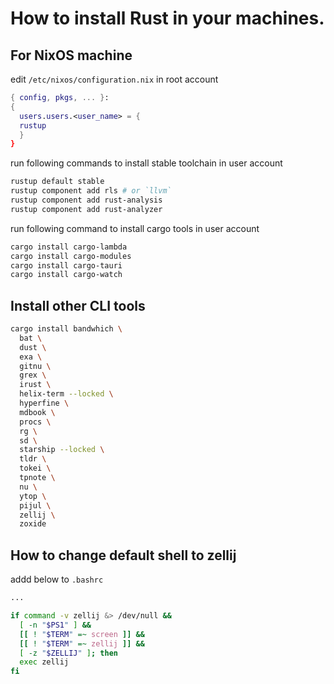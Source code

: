 # How to install Rust in your machines.

## For NixOS machine

edit `/etc/nixos/configuration.nix` in root account

```nix
{ config, pkgs, ... }:
{
  users.users.<user_name> = {
  rustup
  }
}
```

run following commands to install stable toolchain in user account

```bash
rustup default stable
rustup component add rls # or `llvm`
rustup component add rust-analysis
rustup component add rust-analyzer
```

run following command to install cargo tools in user account

```bash
cargo install cargo-lambda
cargo install cargo-modules
cargo install cargo-tauri
cargo install cargo-watch
```

## Install other CLI tools

```bash
cargo install bandwhich \
  bat \
  dust \
  exa \
  gitnu \
  grex \
  irust \
  helix-term --locked \
  hyperfine \
  mdbook \
  procs \
  rg \
  sd \
  starship --locked \
  tldr \
  tokei \
  tpnote \
  nu \
  ytop \
  pijul \
  zellij \
  zoxide
```

## How to change default shell to zellij

addd below to `.bashrc`

```bash
...

if command -v zellij &> /dev/null && 
  [ -n "$PS1" ] && 
  [[ ! "$TERM" =~ screen ]] && 
  [[ ! "$TERM" =~ zellij ]] &&
  [ -z "$ZELLIJ" ]; then
  exec zellij
fi
```
